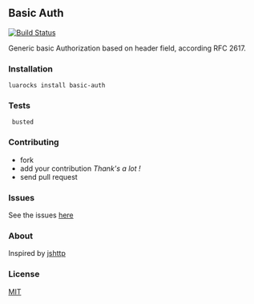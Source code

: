 ## Basic Auth

[![Build Status](https://drone.io/github.com/jairojair/basic-auth/status.png)](https://drone.io/github.com/jairojair/basic-auth/latest)


Generic basic Authorization based on header field, according RFC 2617.


### Installation

```
luarocks install basic-auth
```

###  Tests

```
 busted
```

### Contributing

- fork 
- add your contribution *Thank's a lot !* 
- send pull request

### Issues

See the issues [here](https://github.com/jairojair/basic-auth/issues)


### About

Inspired by [jshttp](https://github.com/jshttp/basic-auth)

### License

[MIT](LICENSE)
